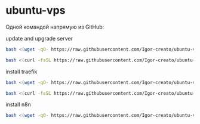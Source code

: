# ubuntu-vps
Одной командой напрямую из GitHub:

update and upgrade server

```bash
bash <(wget -qO- https://raw.githubusercontent.com/Igor-creato/ubuntu-vps/main/install.sh)
```
```bash
bash <(curl -fsSL https://raw.githubusercontent.com/Igor-creato/ubuntu-vps/main/install.sh)
```
install traefik
```bash
bash <(wget -qO- https://raw.githubusercontent.com/Igor-creato/ubuntu-vps/main/docker-files/traefik/setup-traefik.sh)
```
```bash
bash <(curl -fsSL https://raw.githubusercontent.com/Igor-creato/ubuntu-vps/main/docker-files/traefik/setup-traefik.sh)
```
install n8n
```bash
bash <(wget -qO- https://raw.githubusercontent.com/Igor-creato/ubuntu-vps/main/docker-files/n8n/install-n8n.sh)
```
```bash
